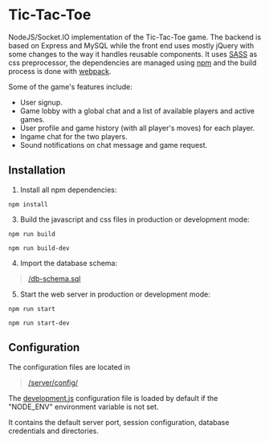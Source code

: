 # Tic-Tac-Toe
NodeJS/Socket.IO implementation of the Tic-Tac-Toe game.
The backend is based on Express and MySQL while the front end uses mostly jQuery with some changes to the way it handles reusable components.
It uses [SASS](http://sass-lang.com) as css preprocessor, the dependencies are managed using [npm](https://www.npmjs.com/) and the build process is done with [webpack](https://webpack.js.org/).

Some of the game's features include:
- User signup.
- Game lobby with a global chat and a list of available players and active games.
- User profile and game history (with all player's moves) for each player.
- Ingame chat for the two players.
- Sound notifications on chat message and game request.

## Installation

1. Install all npm dependencies:

  ```
  npm install
  ```

3. Build the javascript and css files in production or development mode:

  ```
  npm run build
  ```

  ```
  npm run build-dev
  ```

4. Import the database schema:
  
  > [/db-schema.sql](https://github.com/gryp17/Tic-Tac-Toe/blob/master/db-schema.sql)


5. Start the web server in production or development mode:

  ```
  npm run start
  ```

  ```
  npm run start-dev
  ```

## Configuration

The configuration files are located in

> [/server/config/](https://github.com/gryp17/Tic-Tac-Toe/blob/master/server/config/)

The [development.js](https://github.com/gryp17/Tic-Tac-Toe/blob/master/server/config/development.js) configuration file is loaded by default if the "NODE_ENV" environment variable is not set.

It contains the default server port, session configuration, database credentials and directories.



